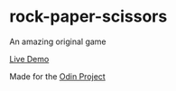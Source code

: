 # rock-paper-scissors
An amazing original game

[Live Demo](https://nickpinecone.github.io/rock-paper-scissors/)

Made for the [Odin Project](https://www.theodinproject.com)
